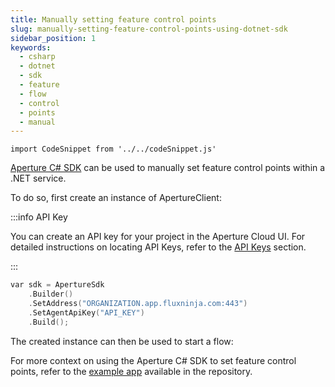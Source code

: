 ```yaml
---
title: Manually setting feature control points
slug: manually-setting-feature-control-points-using-dotnet-sdk
sidebar_position: 1
keywords:
  - csharp
  - dotnet
  - sdk
  - feature
  - flow
  - control
  - points
  - manual
---
```


```mdx-code-block
import CodeSnippet from '../../codeSnippet.js'
```

[Aperture C# SDK](https://www.nuget.org/packages/ApertureSDK/) can be used to
manually set feature control points within a .NET service.

To do so, first create an instance of ApertureClient:

:::info API Key

You can create an API key for your project in the Aperture Cloud UI. For
detailed instructions on locating API Keys, refer to the [API Keys][api-keys]
section.

:::

```cpp
var sdk = ApertureSdk
    .Builder()
    .SetAddress("ORGANIZATION.app.fluxninja.com:443")
    .SetAgentApiKey("API_KEY")
    .Build();
```

The created instance can then be used to start a flow:

<CodeSnippet lang="cs" snippetName="handleRequest" highlightLanguage="cpp"/>

For more context on using the Aperture C# SDK to set feature control points,
refer to the [example app][example] available in the repository.

[example]: https://github.com/fluxninja/aperture-csharp/tree/main/Examples
[api-keys]: /reference/cloud-ui/api-keys.md
